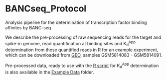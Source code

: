# BANCseq_Protocol
Analysis pipeline for the determination of transcription factor binding affinites by BANC-seq

We describe the pre-processing of raw sequencing reads for the target and spike-in genome, read quantification at binding sites and K<sub>d</sub><sup>App</sup> determination from these quantified reads in R for an example experiment, which can be downloaded from [GEO](https://www.ncbi.nlm.nih.gov/geo/query/acc.cgi?acc=GSE219035), samples GSM5814083 - GSM5814091.

Pre-processed data, ready to use with the [R script](https://github.com/HNeikes/BANCseq_Protocol/blob/main/BANCseq_KdAppDetermination.pdf) for K<sub>d</sub><sup>App</sup> determination is also available in the [Example Data](https://github.com/HNeikes/BANCseq_Protocol/tree/main/Example%20Data) folder.
